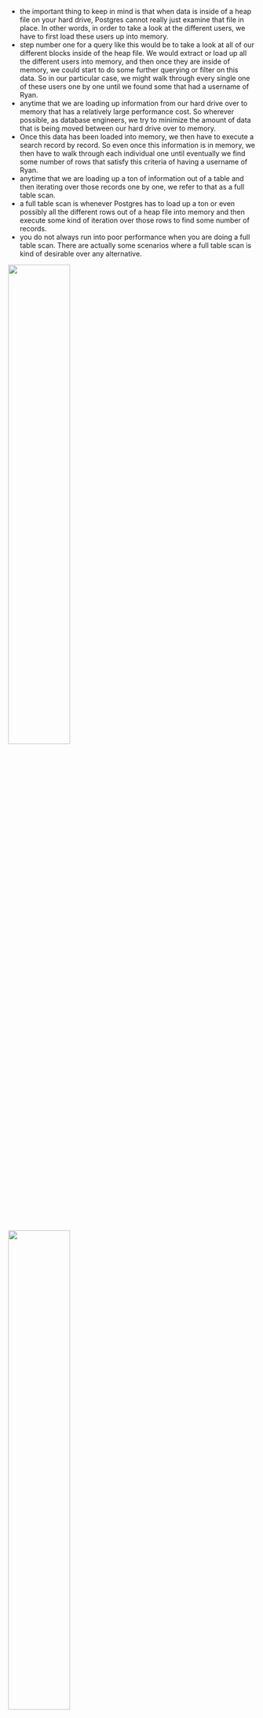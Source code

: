 - the important thing to keep in mind is that when data is inside of a heap file on your hard drive, Postgres cannot really just examine that file in place. In other words, in order to take a look at the different users, we have to first load these users up into memory.
- step number one for a query like this would be to take a look at all of our different blocks inside of the heap file. We would extract or load up all the different users into memory, and then once they are inside of memory, we could start to do some further querying or filter on this data. So in our particular case, we might walk through every single one of these users one by one until we found some that had a username of Ryan.
- anytime that we are loading up information from our hard drive over to memory that has a relatively large performance cost. So wherever possible, as database engineers, we try to minimize the amount of data that is being moved between our hard drive over to memory.
- Once this data has been loaded into memory, we then have to execute a search record by record. So even once this information is in memory, we then have to walk through each individual one until eventually we find some number of rows that satisfy this criteria of having a username of Ryan.
- anytime that we are loading up a ton of information out of a table and then iterating over those records one by one, we refer to that as a full table scan.
- a full table scan is whenever Postgres has to load up a ton or even possibly all the different rows out of a heap file into memory and then execute some kind of iteration over those rows to find some number of records.
- you do not always run into poor performance when you are doing a full table scan. There are actually some scenarios where a full table scan is kind of desirable over any alternative.

[<img src="./query_run_step_01.png" width="50%"/>](./query_run_step_01.png)

[<img src="./query_run_step_02.png.png" width="50%"/>](./query_run_step_02.png)

# index

- An index is a data structure that very efficiently tells us exactly what block and index a particular record is stored at.
- That's what an index is all about. It is an external record of sorts. Record book of sorts that tells us exactly where some records are stored inside of a heap file.

[<img src="./index_01.png" width="50%"/>](./index_01.png)

[<img src="./index_02.png" width="50%"/>](./index_02.png)

[<img src="./indexing.png" width="50%"/>](./indexing.png)

# How indexing is created

- the series of steps we're about to go through is not exactly what occurs inside of Postgres, but the series of steps I'm going to show you is close enough that it's going to help you understand some of the inner workings of an index, how it works, and some big caveats around them as well.
- for step number one, in creating an index, you and I are first going to decide exactly which column we want to have a very fast lookup on.
- whenever we create an index, we create it on a very specific column that allows us to do a fast lookup on our table of users whenever we are doing some kind of filtering logic on that same column.
- Now we can technically have an index that takes into account the value in multiple different columns for each row, not just one.
- Step number two, we're going to take a look at our user table or really our heap file, and we're going to look for every single row. We're going to extract just that one property that we want to create the index for. And then when we extract that property, we're also going to record the block and the index that we found that property at.
- So we're now going to take a look at all the different values that we have extracted and sort them in some meaningful way. So in this case, we're going to sort all of our user names in alphabetical order from A to Z.
- Now, the next step is going to take that list of records right there and we're going to organize them all into a tree data structure.
- notice that I preserved alphabetical order here. So if we look at all these records from left to right, they are still in alphabetical order.
- so now last big step. We're going to add some helpers to the root node.
- Inside these white boxes, we're going to put in some directions to say whether or not someone who's trying to execute a query or find some particular record should go down to that leaf node.
- When we went through this sort of operation, we were able to find the exact record we were looking for without having to load up the vast majority of records inside of our heap file so we did not have to access block zero inside the heap file.
- So we were able to skip a huge portion of this entire search operation by just using the inequalities that we had set up ahead of time.

[<img src="./index_create_step_01.png" width="50%"/>](./index_create_step_01.png)

[<img src="./index_create_step_02.png" width="50%"/>](./index_create_step_02.png)

[<img src="./index_create_step_03.png" width="50%"/>](./index_create_step_03.png)

[<img src="./index_create_step_04.png" width="50%"/>](./index_create_step_04.png)

[<img src="./index_create_step_05.png" width="50%"/>](./index_create_step_05.png)

[<img src="./index_create_step_06.png" width="50%"/>](./index_create_step_06.png)

[<img src="./index_create_step_07.png" width="50%"/>](./index_create_step_07.png)

[<img src="./index_create_step_08.png" width="50%"/>](./index_create_step_08.png)


- So the index that was created was automatically given a name of users username id ID being short for index.
- Whenever you create an index, if you do not provide a name, one will be assigned for you automatically. The name that gets assigned is always going to follow this naming convention. It's always going to be the name of the table, the name of the column. And then idx at the very end.
- So now in theory queries on our username column inside that users table will be rather quick.

[<img src="./index_created.png" width="50%"/>](./index_created.png)

# Query speed

-  whenever you run a query right now, you do see query returned successfully in some number of milliseconds. That millisecond value right there is just a little bit misleading because it includes travel time for the query from essentially the Pgadmin interface over to the database and back. So in other words, it includes some network travel time that doesn't really reflect very nicely or is really relevant on the actual execution speed of the query itself.

- So for right now, there's really just one value I want to focus on, and that is this fourth row right here, execution time. That execution time is how long it took to actually run this query.

- So when we have the index in place, it looks like running this query or doing the select statement is just unbelievably fast.

[<img src="./query_speed_with_indexing.png" width="50%"/>](./query_speed_with_indexing.png)

- it is way slower than how long it took to fetch a user when we had the index in place.

[<img src="./query_speed_without_indexing.png" width="50%"/>](./query_speed_without_indexing.png.png)


# Downsides on indexes

- There are many scenarios where an index is not super useful. There are even more scenarios where an index can actually ultimately slow down your database.

- When we created the index, we were essentially creating some kind of tree data structure behind the scenes and inside that tree data structure. For every row of our actual table, we extracted one piece of information along with a pointer over to some location inside of our heap file.

- in other words, for every single row we are now storing in addition inside of our index some piece of information and a pointer that comes with some amount of storage cost. It takes some amount of hard drive space just to store this index. It doesn't just persist inside of memory. There's actually a file that is created on our hard drive to store all this index data.

- So any time that you create an index, you are using some additional amount of storage space on your computer.

- So in other words, if you are relying upon to host a copy of Postgres for you, the amount of money that you pay on storage space is actually rather large. So in some cases you can actually save a lot of money by not kind of stuffing a ton of extra information into your database.

- Having an index around can also slow down the insert update and delete operations on that table because every single time that you make a change to that table. Now Postgres also has to go and update the index. So if you decide to, say, insert 20 rows into your table, well, that means Postgres has to make 20 updates to the index as well.

- It turns out that there are actually some scenarios where Postgres is not going to use an index to speed up a particular query. So just because an index exists doesn't guarantee that Postgres is going to actually use it. There are actually some queries that are going to run faster without using an index at all.


[<img src="./downsides_indexes.png" width="50%"/>](./downsides_indexes.png)

# Index Types

[<img src="./index_types.png" width="50%"/>](./index_types.png)

# Types of indexes

- Anytime that we run the Create Index command, we are creating a very specific type of index. So in Postgres there are several different types of indices that we can create. The most common one and the one that you want the vast majority of the time is a b-tree index.

- All of our information stored in the leaf nodes and then the more parent nodes direct us to the leaf node that we want to visit is referred to as a b-tree index.

[<img src="./types_of_indexes.png" width="50%"/>](./types_of_indexes.png)

# automatic_index

- Any time that you create a column that is a primary key column or anytime you create a column that has a unique constraint on it, Postgres is going to automatically create an index for you for specifically that column.

- Now, the one thing that's really confusing about this is that these indexes don't actually get listed under the indexes section in Pgadmin.

[<img src="./automatic_index.png" width="50%"/>](./automatic_index.png)

- This pg_class table lists all the different objects that exist inside of our database. So all the different tables, indexes, sequences and so on.

- A relkind='i' means that this object listed out inside of here is an index.

# Behind the scenes of indexes

- When we create an index, an actual file is created on your hard drive. The file is assigned some kind of random number identifier.

- The structure of this file internally has the same kind of structure that we had for those heap files.

- So inside of this index file we have eight kilobyte pages.

- In the case of an index each page has a very specific purpose. Whereas back inside of a heat file each page was essentially identical to another.

- The very first page is called the meta page. So this has some information about the overall index. We then might have some number of leaf pages and then eventually one called the root page. So all the pages you see right here are essentially represent the different nodes of our b-tree.

- So at the very top is the meta page that has information about the entire tree. We've then got the root block or the root page right here that has some directions inside of it to direct us to which page or which leaf has some particular records. And then the leaf pages themselves are where our actual information is stored for the index.

- So for example, this leaf right here might have some listing of usernames. And for each username there might be a pointer to where we could find the record corresponding to that username inside of our users heap file.

- the index file or these individual pages are actually identical in nature to those heap file pages we had looked at previously. So inside of each of these pages there is a header. There is that item id index array. There's then some free space, and then the actual items that are stored in each of these leaf pages.

- An extension is some piece of code that gives us some additional functionality inside of Postgres.
- the page Inspect extension gives us some functions that we can use to take a look at the data that is stored on different pages inside of either an index or a heap file.

- We are being told that if we have some data matching, some condition that is listed over here inside the data column, then we should go to the page index listed inside of the CT id column. So in other words, if we satisfy like some data criteria right here, we should go to page one inside this index. So in other words page one is leaf node one. If we satisfy some other data criteria then we should go to page two.

- You'll notice that we do not see an index of three here. That is because index three is the actual root node itself.

[<img src="./index_on_disk.png" width="50%"/>](./index_on_disk.png)

[<img src="./index_in_memory.png" width="50%"/>](./index_in_memory.png)